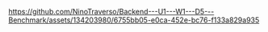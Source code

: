 

https://github.com/NinoTraverso/Backend---U1---W1---D5---Benchmark/assets/134203980/6755bb05-e0ca-452e-bc76-f133a829a935

